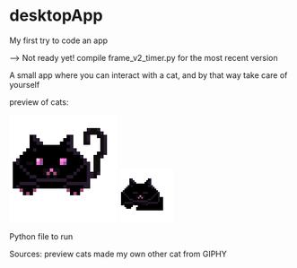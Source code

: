 # desktopApp
My first try to code an app

--> Not ready yet!
compile frame_v2_timer.py for the most recent version

A small app where you can interact with a cat, and by that way take care of yourself

preview of cats:


![Digital Pet](cat_is_chillin(11).gif)
![Digital Pet](sleep.gif)


Python file to run

Sources:
preview cats made my own
other cat from GIPHY
